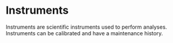 # Instruments

Instruments are scientific instruments used to perform analyses. Instruments can be calibrated and have a maintenance history.

